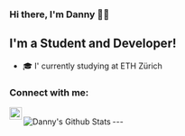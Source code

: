 ### Hi there, I'm Danny 👋🏼

## I'm a Student and Developer!
- 🎓 I' currently studying at ETH Zürich

### Connect with me:
[<img align="left" alt="Danny Camenisch | LinkedIn" width="22px" src="https://cdn.jsdelivr.net/npm/simple-icons@v3/icons/linkedin.svg" />][linkedin]

<br />
---

<img align="left" alt="Danny's Github Stats" src="https://github-readme-stats.vercel.app/api?username=DannyCamenisch&show_icons=true&hide_border=true&count_private=true">



[linkedin]: https://www.linkedin.com/in/danny-camenisch-093849197